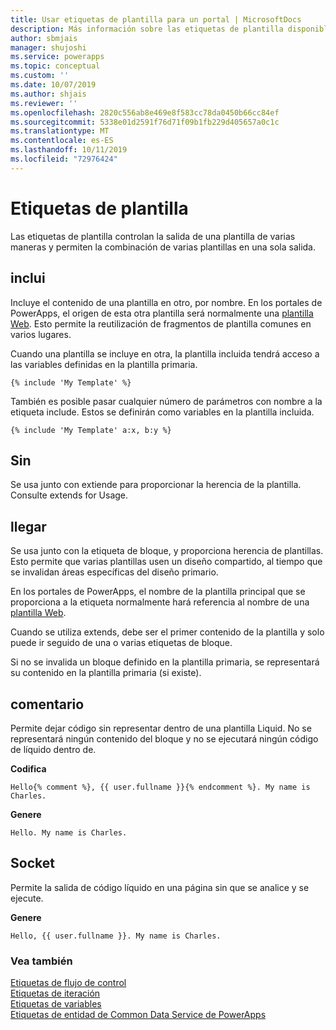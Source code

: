 ```yaml
---
title: Usar etiquetas de plantilla para un portal | MicrosoftDocs
description: Más información sobre las etiquetas de plantilla disponibles en el portal
author: sbmjais
manager: shujoshi
ms.service: powerapps
ms.topic: conceptual
ms.custom: ''
ms.date: 10/07/2019
ms.author: shjais
ms.reviewer: ''
ms.openlocfilehash: 2820c556ab8e469e8f583cc78da0450b66cc84ef
ms.sourcegitcommit: 5338e01d2591f76d71f09b1fb229d405657a0c1c
ms.translationtype: MT
ms.contentlocale: es-ES
ms.lasthandoff: 10/11/2019
ms.locfileid: "72976424"
---
```

# <a name="template-tags"></a>Etiquetas de plantilla

Las etiquetas de plantilla controlan la salida de una plantilla de varias maneras y permiten la combinación de varias plantillas en una sola salida.

## <a name="include"></a>inclui

Incluye el contenido de una plantilla en otro, por nombre. En los portales de PowerApps, el origen de esta otra plantilla será normalmente una [plantilla Web](store-content-web-templates.md). Esto permite la reutilización de fragmentos de plantilla comunes en varios lugares.  

Cuando una plantilla se incluye en otra, la plantilla incluida tendrá acceso a las variables definidas en la plantilla primaria.

`{% include 'My Template' %}`

También es posible pasar cualquier número de parámetros con nombre a la etiqueta include. Estos se definirán como variables en la plantilla incluida.

`{% include 'My Template' a:x, b:y %}`

## <a name="block"></a>Sin

Se usa junto con extiende para proporcionar la herencia de la plantilla. Consulte extends for Usage.

## <a name="extends"></a>llegar

Se usa junto con la etiqueta de bloque, y proporciona herencia de plantillas. Esto permite que varias plantillas usen un diseño compartido, al tiempo que se invalidan áreas específicas del diseño primario.

En los portales de PowerApps, el nombre de la plantilla principal que se proporciona a la etiqueta normalmente hará referencia al nombre de una [plantilla Web](store-content-web-templates.md).  

Cuando se utiliza extends, debe ser el primer contenido de la plantilla y solo puede ir seguido de una o varias etiquetas de bloque.

Si no se invalida un bloque definido en la plantilla primaria, se representará su contenido en la plantilla primaria (si existe).

## <a name="comment"></a>comentario

Permite dejar código sin representar dentro de una plantilla Liquid. No se representará ningún contenido del bloque y no se ejecutará ningún código de líquido dentro de.

**Codifica**

`Hello{% comment %}, {{ user.fullname }}{% endcomment %}. My name is Charles.`

**Genere**

`Hello. My name is Charles.`

## <a name="raw"></a>Socket

Permite la salida de código líquido en una página sin que se analice y se ejecute.

**Genere**

`Hello, {{ user.fullname }}. My name is Charles.`

### <a name="see-also"></a>Vea también

[Etiquetas de flujo de control](control-flow-tags.md)<br>
[Etiquetas de iteración](iteration-tags.md)<br>
[Etiquetas de variables](variable-tags.md)<br>
[Etiquetas de entidad de Common Data Service de PowerApps](portals-entity-tags.md)
